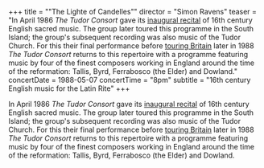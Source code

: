 +++
title = "\"The Lighte of Candelles\""
director = "Simon Ravens"
teaser = "In April 1986 *The Tudor Consort* gave its <u>inaugural recital</u> of 16th century English sacred music. The group later toured this programme in the South Island; the group's subsequent recording was also music of the Tudor Church. For this their final performance before <u>touring Britain</u> later in 1988 *The Tudor Consort* returns to this repertoire with a programme featuring music by four of the finest composers working in England around the time of the reformation: Tallis, Byrd, Ferrabosco (the Elder) and Dowland."
concertDate = 1988-05-07
concertTime = "8pm"
subtitle = "16th century English music for the Latin Rite"
+++

In April 1986 *The Tudor Consort* gave its <u>inaugural recital</u> of 16th century English sacred music. The group later toured this programme in the South Island; the group's subsequent recording was also music of the Tudor Church. For this their final performance before <u>touring Britain</u> later in 1988 *The Tudor Consort* returns to this repertoire with a programme featuring music by four of the finest composers working in England around the time of the reformation: Tallis, Byrd, Ferrabosco (the Elder) and Dowland.
